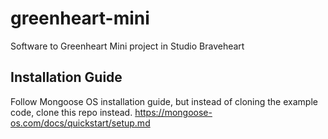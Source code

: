 # greenheart-mini
Software to Greenheart Mini project in Studio Braveheart

## Installation Guide
Follow Mongoose OS installation guide, but instead of cloning the example code, clone this repo instead. 
https://mongoose-os.com/docs/quickstart/setup.md
